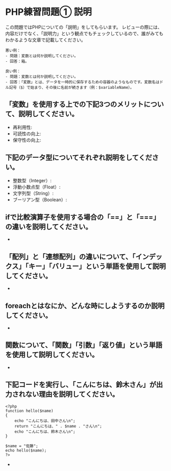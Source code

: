 # PHP練習問題① 説明
この問題ではPHPについての「説明」をしてもらいます。
レビューの際には、内容だけでなく、「説明力」という観点でもチェックしているので、誰がみてもわかるような文章で記載してください。

```
悪い例：
- 問題：変数とは何か説明してください。
- 回答：箱。

良い例：
- 問題：変数とは何か説明してください。
- 回答：「変数」とは、データを一時的に保存するための容器のようなものです。変数名はドル記号（$）で始まり、その後に名前が続きます（例：$variableName）。
```

## 「変数」を使用する上での下記3つのメリットについて、説明してください。
- 再利用性: 
- 可読性の向上: 
- 保守性の向上: 

## 下記のデータ型についてそれぞれ説明をしてください。
- 整数型（Integer）: 
- 浮動小数点型（Float）: 
- 文字列型（String）: 
- ブーリアン型（Boolean）: 

## ifで比較演算子を使用する場合の「==」と「===」の違いを説明してください。
- 

## 「配列」と「連想配列」の違いについて、「インデックス」「キー」「バリュー」という単語を使用して説明してください。
- 

## foreachとはなにか、どんな時にしようするのか説明してください。
- 

## 関数について、「関数」「引数」「返り値」という単語を使用して説明してください。
- 

## 下記コードを実行し、「こんにちは、鈴木さん」が出力されない理由を説明してください。
```
<?php
function hello($name)
{
    echo "こんにちは、田中さん\n";
    return "こんにちは、" . $name . "さん\n";
    echo "こんにちは、鈴木さん\n";
}

$name = "佐藤";
echo hello($name);
?>
```
- 